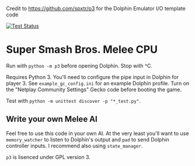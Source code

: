Credit to https://github.com/spxtr/p3 for the Dolphin Emulator I/O template code

[![Test Status](https://travis-ci.org/spxtr/p3.svg)](https://travis-ci.org/spxtr/p3)

# Super Smash Bros. Melee CPU

Run with `python -m p3` before opening Dolphin. Stop with ^C.

Requires Python 3. You'll need to configure the pipe input in Dolphin for player 3. See `example_gc_config.ini` for an example Dolphin profile. Turn on the "Netplay Community Settings" Gecko code before booting the game.

Test with `python -m unittest discover -p "*_test.py"`.

## Write your own Melee AI

Feel free to use this code in your own AI. At the very least you'll want to use `memory_watcher` to listen to Dolphin's output and `pad` to send Dolphin controller inputs. I recommend also using `state_manager`.

`p3` is lisenced under GPL version 3.

